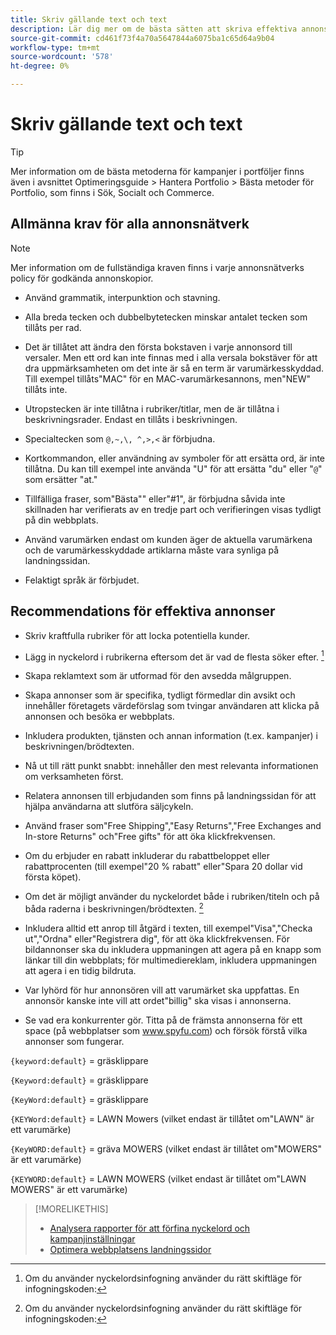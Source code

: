 ```yaml
---
title: Skriv gällande text och text
description: Lär dig mer om de bästa sätten att skriva effektiva annonskopior.
source-git-commit: cd461f73f4a70a5647844a6075ba1c65d64a9b04
workflow-type: tm+mt
source-wordcount: '578'
ht-degree: 0%

---
```


# Skriv gällande text och text

>[!TIP]
>
>Mer information om de bästa metoderna för kampanjer i portföljer finns även i avsnittet Optimeringsguide > Hantera Portfolio > Bästa metoder för Portfolio, som finns i Sök, Socialt och Commerce.<!-- verify convention for referencing Optimization Guide here -->

## Allmänna krav för alla annonsnätverk

>[!NOTE]
>
>Mer information om de fullständiga kraven finns i varje annonsnätverks policy för godkända annonskopior.

* Använd grammatik, interpunktion och stavning.

* Alla breda tecken och dubbelbytetecken minskar antalet tecken som tillåts per rad.

* Det är tillåtet att ändra den första bokstaven i varje annonsord till versaler. Men ett ord kan inte finnas med i alla versala bokstäver för att dra uppmärksamheten om det inte är så en term är varumärkesskyddad. Till exempel tillåts&quot;MAC&quot; för en MAC-varumärkesannons, men&quot;NEW&quot; tillåts inte.

* Utropstecken är inte tillåtna i rubriker/titlar, men de är tillåtna i beskrivningsrader. Endast en tillåts i beskrivningen.

* Specialtecken som `@,~,\, ^,>,<` är förbjudna.

* Kortkommandon, eller användning av symboler för att ersätta ord, är inte tillåtna. Du kan till exempel inte använda &quot;U&quot; för att ersätta &quot;du&quot; eller &quot;`@`&quot; som ersätter &quot;at.&quot;

* Tillfälliga fraser, som&quot;Bästa&quot;&quot; eller&quot;#1&quot;, är förbjudna såvida inte skillnaden har verifierats av en tredje part och verifieringen visas tydligt på din webbplats.

* Använd varumärken endast om kunden äger de aktuella varumärkena och de varumärkesskyddade artiklarna måste vara synliga på landningssidan.

* Felaktigt språk är förbjudet.

## Recommendations för effektiva annonser

* Skriv kraftfulla rubriker för att locka potentiella kunder.

* Lägg in nyckelord i rubrikerna eftersom det är vad de flesta söker efter. [^1]

* Skapa reklamtext som är utformad för den avsedda målgruppen.

* Skapa annonser som är specifika, tydligt förmedlar din avsikt och innehåller företagets värdeförslag som tvingar användaren att klicka på annonsen och besöka er webbplats.

* Inkludera produkten, tjänsten och annan information (t.ex. kampanjer) i beskrivningen/brödtexten.

* Nå ut till rätt punkt snabbt: innehåller den mest relevanta informationen om verksamheten först.

* Relatera annonsen till erbjudanden som finns på landningssidan för att hjälpa användarna att slutföra säljcykeln.

* Använd fraser som&quot;Free Shipping&quot;,&quot;Easy Returns&quot;,&quot;Free Exchanges and In-store Returns&quot; och&quot;Free gifts&quot; för att öka klickfrekvensen.

* Om du erbjuder en rabatt inkluderar du rabattbeloppet eller rabattprocenten (till exempel&quot;20 % rabatt&quot; eller&quot;Spara 20 dollar vid första köpet).

* Om det är möjligt använder du nyckelordet både i rubriken/titeln och på båda raderna i beskrivningen/brödtexten. [^1]

* Inkludera alltid ett anrop till åtgärd i texten, till exempel&quot;Visa&quot;,&quot;Checka ut&quot;,&quot;Ordna&quot; eller&quot;Registrera dig&quot;, för att öka klickfrekvensen. För bildannonser ska du inkludera uppmaningen att agera på en knapp som länkar till din webbplats; för multimediereklam, inkludera uppmaningen att agera i en tidig bildruta.

* Var lyhörd för hur annonsören vill att varumärket ska uppfattas. En annonsör kanske inte vill att ordet&quot;billig&quot; ska visas i annonserna.

* Se vad era konkurrenter gör. Titta på de främsta annonserna för ett space (på webbplatser som www.spyfu.com) och försök förstå vilka annonser som fungerar.

[^1]: Om du använder nyckelordsinfogning använder du rätt skiftläge för infogningskoden:

`{keyword:default}` = gräsklippare

`{Keyword:default}` = gräsklippare

`{KeyWord:default}` = gräsklippare

`{KEYWord:default}` = LAWN Mowers (vilket endast är tillåtet om&quot;LAWN&quot; är ett varumärke)

`{KeyWORD:default}` = gräva MOWERS (vilket endast är tillåtet om&quot;MOWERS&quot; är ett varumärke)

`{KEYWORD:default}` = LAWN MOWERS (vilket endast är tillåtet om&quot;LAWN MOWERS&quot; är ett varumärke)

>[!MORELIKETHIS]
>
>* [Analysera rapporter för att förfina nyckelord och kampanjinställningar](best-practices-analyze.md)
>* [Optimera webbplatsens landningssidor](best-practices-optimize.md)

